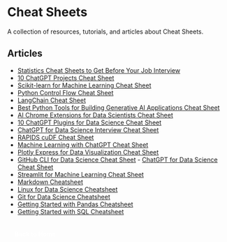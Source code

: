 # Cheat Sheets

A collection of resources, tutorials, and articles about Cheat Sheets.

## Articles

- [Statistics Cheat Sheets to Get Before Your Job Interview](https://www.statology.org/statistics-cheat-sheets-job-interview/) 
- [10 ChatGPT Projects Cheat Sheet](https://www.kdnuggets.com/10-chatgpt-projects-cheat-sheet)
- [Scikit-learn for Machine Learning Cheat Sheet](https://www.kdnuggets.com/2022/12/scikit-learn-machine-learning-cheatsheet.html) 
- [Python Control Flow Cheat Sheet](https://www.kdnuggets.com/2022/11/python-control-flow-cheatsheet.html)
- [LangChain Cheat Sheet](https://www.kdnuggets.com/2023/08/langchain-cheat-sheet.html) 
- [Best Python Tools for Building Generative AI Applications Cheat Sheet](https://www.kdnuggets.com/2023/08/best-python-tools-generative-ai-cheat-sheet.html)
- [AI Chrome Extensions for Data Scientists Cheat Sheet](https://www.kdnuggets.com/2023/06/ai-chrome-extensions-data-scientists-cheat-sheet.html) 
- [10 ChatGPT Plugins for Data Science Cheat Sheet](https://www.kdnuggets.com/2023/06/10-chatgpt-plugins-data-science-cheat-sheet.html)
- [ChatGPT for Data Science Interview Cheat Sheet](https://www.kdnuggets.com/2023/06/chatgpt-data-science-interviews-cheat-sheet.html) 
- [RAPIDS cuDF Cheat Sheet](https://www.kdnuggets.com/2023/05/cudf-data-science-cheat-sheet.html)
- [Machine Learning with ChatGPT Cheat Sheet](https://www.kdnuggets.com/2023/05/machine-learning-chatgpt-cheat-sheet.html) 
- [Plotly Express for Data Visualization Cheat Sheet](https://www.kdnuggets.com/2023/03/plotly-express-data-visualization-cheat-sheet.html)
- [GitHub CLI for Data Science Cheat Sheet](https://www.kdnuggets.com/2023/03/github-cli-data-science-cheat-sheet.html) - [ChatGPT for Data Science Cheat Sheet](https://www.kdnuggets.com/2023/03/chatgpt-data-science-cheat-sheet.html)
- [Streamlit for Machine Learning Cheat Sheet](https://www.kdnuggets.com/2023/01/streamlit-machine-learning-cheat-sheet.html) 
- [Markdown Cheatsheet](https://www.kdnuggets.com/2022/12/markdown-cheatsheet.html)
- [Linux for Data Science Cheatsheet](https://www.kdnuggets.com/2022/11/linux-data-science-cheatsheet.html) 
- [Git for Data Science Cheatsheet](https://www.kdnuggets.com/2022/11/git-data-science-cheatsheet.html)
- [Getting Started with Pandas Cheatsheet](https://www.kdnuggets.com/2022/09/getting-started-pandas-cheatsheet.html) 
- [Getting Started with SQL Cheatsheet](https://www.kdnuggets.com/2022/08/getting-started-sql-cheatsheet.html)

<a href="/Writing-Portfolio" class="button" style="display: flex; align-items: center; justify-content: center; padding: 4px 12px; width: max-content; background: var(--primary-color); color: white; text-decoration: none; border-radius: 4px; margin-top: 30px; font-weight: bold; font-size: 1em; transition: transform 0.2s ease;"><i class="fas fa-home"></i><span style="margin-left: 5px;">Back to Home</span></a>

